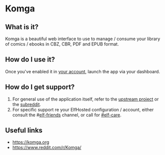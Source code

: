 # Komga

## What is it?

Komga is a beautiful web interface to use to manage / consume your library of comics / ebooks in CBZ, CBR, PDF and EPUB format.

## How do I use it?

Once you've enabled it in [your account](https://elfhosted.com/tenant/apps/0), launch the app via your dashboard. 

## How do I get support?

1. For general use of the application itself, refer to the [upstream project](https://komga.org) or the [subreddit](https://www.reddit.com/r/Komga/).
2. For specific support re your ElfHosted configuration / account, either consult the #[elf-friends](https://discord.com/channels/396055506072109067/1118645576884572303) channel, or call for [#elf-care](https://discord.com/channels/396055506072109067/1119478614287712337).

## Useful links

* https://komga.org
* https://www.reddit.com/r/Komga/